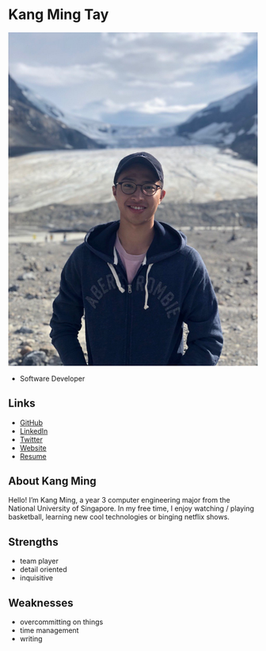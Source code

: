 # Kang Ming Tay

![Kang Ming Tay Profile](./km_profile.jpeg)

- Software Developer

## Links

- [GitHub](#)
- [LinkedIn](#)
- [Twitter](#)
- [Website](#)
- [Resume](#)

## About Kang Ming 

Hello! I’m Kang Ming, a year 3 computer engineering major from the National University of Singapore. In my free time, I enjoy watching / playing basketball, learning new cool technologies or binging netflix shows.

## Strengths

- team player
- detail oriented
- inquisitive

## Weaknesses

- overcommitting on things
- time management
- writing
